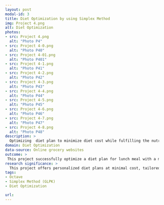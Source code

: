 ```yaml
---
layout: post
modal-id: 3
title: Diet Optimization by using Simplex Method
img: Project 4.png
alt: Diet Optimization
photos:
- src: Project 4.png
  alt: "Photo P4"
- src: Project 4-0.png
  alt: "Photo P40"
- src: Project 4-01.png
  alt: "Photo P401"
- src: Project 4-1.png
  alt: "Photo P41"
- src: Project 4-2.png
  alt: "Photo P42"
- src: Project 4-3.png
  alt: "Photo P43"
- src: Project 4-4.png
  alt: "Photo P44"
- src: Project 4-5.png
  alt: "Photo P45"
- src: Project 4-6.png
  alt: "Photo P46"
- src: Project 4-7.png
  alt: "Photo P47"
- src: Project 4-8.png
  alt: "Photo P48"
description: >
  Optimizing  diet plan to minimize diet cost while fulfilling the nutrient requirement and diet constraints.
domain: Diet Optimization
data-source: Online grocery websites
outcome: >
 This project successfully optimize a diet plan for lunch meal with a minimal cost that fulfilling the group member preferences, diet constraints as well as nutritional requirements.
research significance: >
  This project offers personalized diet plans at minimal cost, tailored to individuals' preferences while meeting their nutritional needs effectively.
tags:
- Octave
- Simplex Method (GLPK)
- Diet Optimization

url: 
---
```

